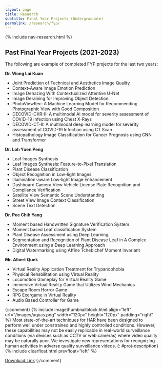 ```yaml
---
layout: page
title: Research
subtitle: Final Year Projects (Undergraduate)
permalink: /research/fyp/
---
```

{% include nav-research.html  %}

## Past Final Year Projects (2021-2023)

The following are example of completed FYP projects for the last two years:
 <!-- The following are projects to be offered for undergraduate FYPs for the upcoming academic session. Do inform us directly if you have enquiries or are interested to take it up. Students working on these projects will be affiliated with our lab and will have access to our facilities (**hot-desks** are provided at the lab, but subject to availability).  -->
  
**Dr. Wong Lai Kuan**
- Joint Prediction of Technical and Aesthetics Image Quality
- Context-Aware Image Emotion Prediction
- Image Dehazing With Contextualized Attentive U-Net
- Image Deraining for Improving Object Detection
- PhotoViewRec: A Machine Learning Model for Recommending Photographic View with Good Composition
- DECOVID-CXR-II: A multimodal AI model for severity assessment of COVID-19 Infection using Chest X-Rays
- DECOVID-CT-II: A multimodal deep learning model for severity assessment of COVID-19 Infection using CT Scan
- Histopathology Image Classification for Cancer Prognosis using CNN and Transformer

**Dr. Loh Yuen Peng**
- Leaf Images Synthesis
- Leaf Images Synthesis: Feature-to-Pixel Translation
- Plant Disease Classification
- Object Recognition in Low-light Images
- Illumination-aware Low-light Image Enhancement
- Dashboard Camera View Vehicle License Plate Recognition and Compliance Verification
- Satellite View Semantic Scene Understanding
- Street View Image Context Classification
- Scene Text Detection

**Dr. Pee Chih Yang**
- Moment based Handwritten Signature Verification System
- Moment based Leaf classification System
- Plant Disease Assessment using Deep Learning
- Segmentation and Recognition of Plant Disease Leaf in A Complex Environment using a Deep Learning Approach
- Digital Watermarking using Affine Tchebichef Moment Invariant

**Mr. Albert Quek**
- Virtual Reality Application Treatment for Trypanophobia
- Physical Rehabilitation using Virtual Reality
- Locomotion Gameplay for Virtual Reality Game
- Immersive Virtual Reality Game that Utilizes Wind Mechanics
- Escape Room Horror Game
- RPG Exergame in Virtual Reality
- Audio Based Controller for Game

{::comment}
{% include imagethumbnailblock.html align="left" url="/images/aquas.png" width="120px" height="120px" padding="right" %}
Most state-of-the-art techniques for HAR have been designed to perform well under constrained and highly controlled conditions. However, these capabilities may not be easily replicable in real-world surveillance conditions (via devices such as CCTV or web cameras) where video quality may be naturally poor. We investigate new representations for recognizing human activities in adverse quality surveillance videos.
{: #proj-description}
{% include clearfloat.html prevfloat="left" %}

[Download Link](https://drive.google.com/file/d/0B_3N19NSFoBgOFVPdzg5R21hUHM)
{:/comment}
